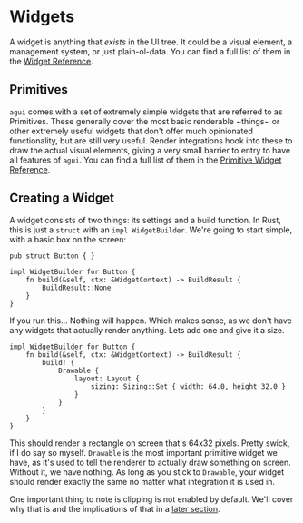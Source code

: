 # Widgets

A widget is anything that *exists* in the UI tree. It could be a visual element, a management system, or just plain-ol-data. You can find a full list of them in the [Widget Reference](../widgets/widgets.html).

## Primitives

`agui` comes with a set of extremely simple widgets that are referred to as Primitives. These generally cover the most basic renderable ~things~ or other extremely useful widgets that don't offer much opinionated functionality, but are still very useful. Render integrations hook into these to draw the actual visual elements, giving a very small barrier to entry to have all features of `agui`. You can find a full list of them in the [Primitive Widget Reference](../widgets/primitives.html).

## Creating a Widget

A widget consists of two things: its settings and a build function. In Rust, this is just a `struct` with an `impl WidgetBuilder`. We're going to start simple, with a basic box on the screen:

```rust,noplaypen
pub struct Button { }

impl WidgetBuilder for Button {
    fn build(&self, ctx: &WidgetContext) -> BuildResult {
        BuildResult::None
    }
}
```

If you run this... Nothing will happen. Which makes sense, as we don't have any widgets that actually render anything. Lets add one and give it a size.

```rust,noplaypen
impl WidgetBuilder for Button {
    fn build(&self, ctx: &WidgetContext) -> BuildResult {
        build! {
            Drawable {
                layout: Layout {
                    sizing: Sizing::Set { width: 64.0, height 32.0 }
                }
            }
        }
    }
}
```

This should render a rectangle on screen that's 64x32 pixels. Pretty swick, if I do say so myself. `Drawable` is the most important primitive widget we have, as it's used to tell the renderer to actually draw something on screen. Without it, we have nothing. As long as you stick to `Drawable`, your widget should render exactly the same no matter what integration it is used in.

One important thing to note is clipping is not enabled by default. We'll cover why that is and the implications of that in a [later section](./clipping.md).